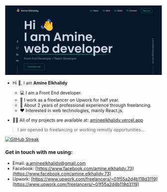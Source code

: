 ![Welcoming image from my portfolio](./introduction.png)   

- Hi 👋, I am **Amine Elkhalidy** 
  - ‍💻 I am a Front End developer.
  - 🌱 I work as a freelancer on Upwork for half year.
  - 📄 About 2 years of professional experience through freelancing.
  - ❤️ Interested in web technologies, mainly React.js.

- 👨‍💻 All of my projects are available at: [amineelkhalidy.vercel.app](https://amineelkhalidy.vercel.app)   
> I am opened to freelancing or working remotly opportunities...   

[![GitHub Streak](https://streak-stats.demolab.com?user=AmineElkhalidy&theme=tokyonight&border_radius=10&date_format=M%20j%5B%2C%20Y%5D)](https://git.io/streak-stats)   

### Get in touch with me using:   
- Email: a.amineelkhalidy@gmail.com
- Facebook: [https://www.facebook.com/amine.elkhalidy.73](https://www.facebook.com/amine.elkhalidy.73) 
- Upwork: [https://www.upwork.com/freelancers/~01f55a2d4b119d3119](https://www.upwork.com/freelancers/~01f55a2d4b119d3119)


   

   




